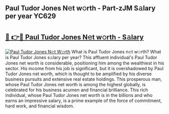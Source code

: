 ## Paul Tudor Jones N𝚎t w𝚘rth - Part-zJM S𝚊lary per year YC629

# <h2><a href="http://gc47q3.nevu.top/?p=Paul+Tudor+Jones">🔗 👉🔴 Paul Tudor Jones N𝚎t w𝚘rth - S𝚊lary</a></h2>

[![Paul Tudor Jones N𝚎t W𝚘rth](https://i.imgur.com/Oavwk0R.jpeg)](http://gc47q3.nevu.top/?p=Paul+Tudor+Jones)
What is Paul Tudor Jones n𝚎t w𝚘rth? What is Paul Tudor Jones s𝚊lary per year?
This affluent individual's Paul Tudor Jones net worth is considerable, positioning him among the wealthiest in his sector. His income from his job is significant, but it is overshadowed by Paul Tudor Jones net worth, which is thought to be amplified by his diverse business pursuits and extensive real estate holdings. This prosperous man, whose Paul Tudor Jones net worth is among the highest globally, is celebrated for his business acumen and financial brilliance. This rich individual, whose Paul Tudor Jones net worth is in the billions and who earns an impressive salary, is a prime example of the force of commitment, hard work, and financial wisdom.
